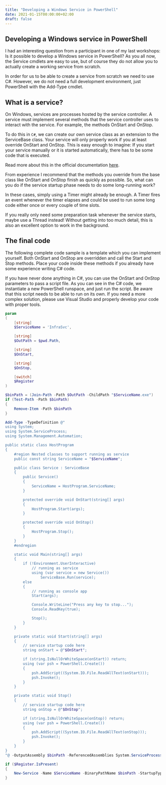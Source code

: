 ```yaml
---
title: "Developing a Windows Service in PowerShell"
date: 2021-01-15T00:00:00+02:00
draft: false
---
```


## Developing a Windows service in PowerShell

I had an interesting question from a participant in one of my last workshops: Is it possible to develop a Windows service in PowerShell? As you all now, the Service cmdlets are easy to use, but of course they do not allow you to actually create a working service from scratch.

In order for us to be able to create a service from scratch we need to use C#. However, we do not need a full development environment, just PowerShell with the Add-Type cmdlet.

## What is a service?

On Windows, services are processes hosted by the service controller. A service must implement several methods that the service controller uses to interact with the service. For example, the methods OnStart and OnStop.

To do this in `C#`, we can create our own service class as an extension to the ServiceBase class. Your service will only properly work if you at least override OnStart and OnStop. This is easy enough to imagine: If you start your service manually or it is started automatically, there has to be some code that is executed.

Read more about this in the official documentation [here](https://learn.microsoft.com/en-us/dotnet/api/system.serviceprocess.servicebase?view=dotnet-plat-ext-7.0).

From experience I recommend that the methods you override from the base class like OnStart and OnStop finish as quickly as possible. So, what can you do if the service startup phase needs to do some long-running work?

In these cases, simply using a Timer might already be enough. A Timer fires an event whenever the timer elapses and could be used to run some long code either once or every couple of time slots.

If you really only need some preparation task whenever the service starts, maybe use a Thread instead! Without getting into too much detail, this is also an excellent option to work in the background.

## The final code

The following complete code sample is a template which you can implement yourself. Both OnStart and OnStop are overridden and call the Start and Stop methods. Place your code inside these methods if you already have some experience writing C# code.

If you have never done anything in C#, you can use the OnStart and OnStop parameters to pass a script file. As you can see in the C# code, we instantiate a new PowerShell runspace, and just run the script. Be aware that this script needs to be able to run on its own. If you need a more complex solution, please use Visual Studio and properly develop your code with proper tools.

```powershell
param
(
    [string]
    $ServiceName = 'InfraSvc',

    [string]
    $OutPath = $pwd.Path,

    [string]
    $OnStart,

    [string]
    $OnStop,

    [switch]
    $Register
)

$binPath = (Join-Path -Path $OutPath -ChildPath "$ServiceName.exe")
if (Test-Path -Path $binPath)
{
    Remove-Item -Path $binPath
}

Add-Type -TypeDefinition @"
using System;
using System.ServiceProcess;
using System.Management.Automation;

public static class HostProgram
{
    #region Nested classes to support running as service
    public const string ServiceName = "$ServiceName";

    public class Service : ServiceBase
    {
        public Service()
        {
            ServiceName = HostProgram.ServiceName;
        }

        protected override void OnStart(string[] args)
        {
            HostProgram.Start(args);
        }

        protected override void OnStop()
        {
            HostProgram.Stop();
        }
    }
    #endregion

    static void Main(string[] args)
    {
        if (!Environment.UserInteractive)
            // running as service
            using (var service = new Service())
                ServiceBase.Run(service);
        else
        {
            // running as console app
            Start(args);

            Console.WriteLine("Press any key to stop...");
            Console.ReadKey(true);

            Stop();
        }
    }

    private static void Start(string[] args)
    {
        // service startup code here
        string onStart = @"$OnStart";

        if (string.IsNullOrWhiteSpace(onStart)) return;
        using (var psh = PowerShell.Create())
        {
            psh.AddScript((System.IO.File.ReadAllText(onStart)));
            psh.Invoke();
        }
    }

    private static void Stop()
    {
        // service startup code here
        string onStop = @"$OnStop";

        if (string.IsNullOrWhiteSpace(onStop)) return;
        using (var psh = PowerShell.Create())
        {
            psh.AddScript((System.IO.File.ReadAllText(onStop)));
            psh.Invoke();
        }
    }
}
"@ -OutputAssembly $binPath -ReferencedAssemblies System.ServiceProcess, System.Management.Automation

if ($Register.IsPresent)
{
    New-Service -Name $ServiceName -BinaryPathName $binPath -StartupType Automatic
}
```
